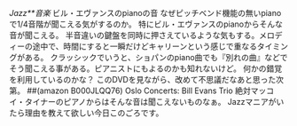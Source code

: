 *Jazz**音楽* ビル・エヴァンスのpianoの音
なぜピッチベンド機能の無いpianoで1/4音階が聞こえる気がするのか。
特にビル・エヴァンスのpianoからそんな音が聞こえる。
半音違いの鍵盤を同時に押さえているような気もする。メロディーの途中で、時間にすると一瞬だけどキャリーンという感じで重なるタイミングがある。
クラッシックでいうと、ショパンのpiano曲でも『別れの曲』などでそう聞こえる事がある。ピアニストにもよるのかも知れないけど。
何かの錯覚を利用しているのかな？
このDVDを見ながら、改めて不思議だなあと思った次第。
 ##(amazon B000JLQQ76)  Oslo Concerts: Bill Evans Trio
絶対マッコイ・タイナーのピアノからはそんな音は聞こえないものなぁ。
Jazzマニアがいたら理由を教えて欲しい今日このごろです。
